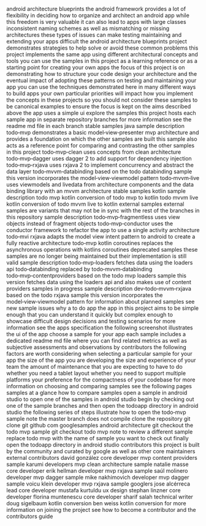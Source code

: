 android architecture blueprints the android framework provides a lot of flexibility in deciding how to organize and architect an android app while this freedom is very valuable it can also lead to apps with large classes inconsistent naming schemes as well as mismatching or missing architectures these types of issues can make testing maintaining and extending your apps difficult the android architecture blueprints project demonstrates strategies to help solve or avoid these common problems this project implements the same app using different architectural concepts and tools you can use the samples in this project as a learning reference or as a starting point for creating your own apps the focus of this project is on demonstrating how to structure your code design your architecture and the eventual impact of adopting these patterns on testing and maintaining your app you can use the techniques demonstrated here in many different ways to build apps your own particular priorities will impact how you implement the concepts in these projects so you should not consider these samples to be canonical examples to ensure the focus is kept on the aims described above the app uses a simple ui explore the samples this project hosts each sample app in separate repository branches for more information see the readme md file in each branch stable samples java sample description todo‑mvp demonstrates a basic model‑view‑presenter mvp architecture and provides a foundation on which the other samples are built this sample also acts as a reference point for comparing and contrasting the other samples in this project todo‑mvp‑clean uses concepts from clean architecture todo‑mvp‑dagger uses dagger 2 to add support for dependency injection todo‑mvp‑rxjava uses rxjava 2 to implement concurrency and abstract the data layer todo‑mvvm‑databinding based on the todo databinding sample this version incorporates the model‑view‑viewmodel pattern todo‑mvvm‑live uses viewmodels and livedata from architecture components and the data binding library with an mvvm architecture stable samples kotlin sample description todo mvp kotlin conversion of todo mvp to kotlin todo mvvm live kotlin conversion of todo mvvm live to kotlin external samples external samples are variants that may not be in sync with the rest of the branches in this repository sample description todo‑mvp‑fragmentless uses view objects instead of fragment objects todo‑mvp‑conductor uses the conductor framework to refactor the app to use a single activity architecture todo‑mvi rxjava adapts the model view intent pattern to android to create a fully reactive architecture todo‑mvp kotlin coroutines replaces the asynchronous operations with kotlins coroutines deprecated samples these samples are no longer being maintained but their implementation is still valid sample description todo‑mvp‑loaders fetches data using the loaders api todo‑databinding replaced by todo‑mvvm‑databinding todo‑mvp‑contentproviders based on the todo mvp loaders sample this version fetches data using the loaders api and also makes use of content providers samples in progress sample description dev‑todo‑mvvm‑rxjava based on the todo rxjava sample this version incorporates the model‑view‑viewmodel pattern for information about planned samples see new sample issues why a to do app the app in this project aims to be simple enough that you can understand it quickly but complex enough to showcase difficult design decisions and testing scenarios for more information see the apps specification the following screenshot illustrates the ui of the app choose a sample for your app each sample includes a dedicated readme md file where you can find related metrics as well as subjective assessments and observations by contributors the following factors are worth considering when selecting a particular sample for your app the size of the app you are developing the size and experience of your team the amount of maintenance that you are expecting to have to do whether you need a tablet layout whether you need to support multiple platforms your preference for the compactness of your codebase for more information on choosing and comparing samples see the following pages samples at a glance how to compare samples open a sample in android studio to open one of the samples in android studio begin by checking out one of the sample branches and then open the todoapp directory in android studio the following series of steps illustrate how to open the todo‑mvp sample note the master branch does not compile clone the repository git clone git github com googlesamples android architecture git checkout the todo mvp sample git checkout todo mvp note to review a different sample replace todo mvp with the name of sample you want to check out finally open the todoapp directory in android studio contributors this project is built by the community and curated by google as well as other core maintainers external contributors david gonzález core developer mvp content providers sample karumi developers mvp clean architecture sample natalie masse core developer erik hellman developer mvp rxjava sample saúl molinero developer mvp dagger sample mike nakhimovich developer mvp dagger sample voicu klein developer mvp rxjava sample googlers jose alcérreca lead core developer mustafa kurtuldu ux design stephan linzner core developer florina muntenescu core developer sharif salah technical writer doug sigelbaum kotlin conversion ben weiss kotlin conversion for more information on joining the project see how to become a contributor and the contributors guide